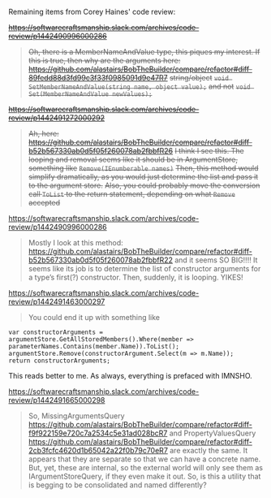 Remaining items from Corey Haines' code review:

~~https://softwarecraftsmanship.slack.com/archives/code-review/p1442490996000286~~
> ~~Oh, there is a MemberNameAndValue type, this piques my interest. If this is true, then why are the arguments here: https://github.com/alastairs/BobTheBuilder/compare/refactor#diff-89fedd88d3fd99c3f33f0985091d9e47R7~~
> ~~string/object~~
> ~~```void SetMemberNameAndValue(string name, object value);```~~
> ~~and not~~
> ~~```void Set(MemberNameAndValue newValues);```~~

~~https://softwarecraftsmanship.slack.com/archives/code-review/p1442491272000292~~
> ~~Ah, here: https://github.com/alastairs/BobTheBuilder/compare/refactor#diff-b52b567330ab0d5f05f260078ab2fbbfR26~~
> ~~I think I see this. The looping and removal seems like it should be in ArgumentStore, something like~~
> ~~```Remove(IEnumberable names)```~~
> ~~Then, this method would simplify dramatically, as you would just determine the list and pass it to the argument store.~~
> ~~Also, you could probably move the conversion call `ToList` to the return statement, depending on what `Remove` accepted~~

https://softwarecraftsmanship.slack.com/archives/code-review/p1442490996000286
> Mostly I look at this method: https://github.com/alastairs/BobTheBuilder/compare/refactor#diff-b52b567330ab0d5f05f260078ab2fbbfR22
and it seems SO BIG!!!! It seems like its job is to determine the list of constructor arguments for a type’s first(?) constructor. Then, suddenly, it is looping. YIKES!

https://softwarecraftsmanship.slack.com/archives/code-review/p1442491463000297
> You could end it up with something like
```var parameterNames = destinationType.GetConstructors().Single().GetParameters().Select(p => p.Name.ToPascalCase());
var constructorArguments = argumentStore.GetAllStoredMembers().Where(member => parameterNames.Contains(member.Name)).ToList();
argumentStore.Remove(constructorArgument.Select(m => m.Name));
return constructorArguments;
```
This reads better to me.
As always, everything is prefaced with IMNSHO.

https://softwarecraftsmanship.slack.com/archives/code-review/p1442491665000298
> So,
MissingArgumentsQuery https://github.com/alastairs/BobTheBuilder/compare/refactor#diff-f9f922159e720c7a2534c5e31ad028bcR7
and
PropertyValuesQuery https://github.com/alastairs/BobTheBuilder/compare/refactor#diff-2cb3fcfc4620d1b65042a22f0b79c70eR7
are exactly the same. It appears that they are separate so that we can have a concrete name. But, yet, these are internal, so the external world will only see them as IArgumentStoreQuery, if they even make it out.
So, is this a utility that is begging to be consolidated and named differently?
